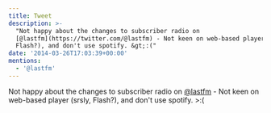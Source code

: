```yaml
---
title: Tweet
description: >-
  "Not happy about the changes to subscriber radio on
  [@lastfm](https://twitter.com/@lastfm) - Not keen on web-based player (srsly,
  Flash?), and don't use spotify. &gt;:("
date: '2014-03-26T17:03:39+00:00'
mentions:
  - '@lastfm'
---
```

Not happy about the changes to subscriber radio on [@lastfm](https://twitter.com/@lastfm) - Not keen on web-based player (srsly, Flash?), and don't use spotify. &gt;:(
